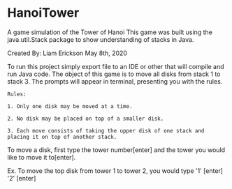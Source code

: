 # HanoiTower
A game simulation of the Tower of Hanoi
This game was built using the java.util.Stack package to show understanding of stacks in Java.

Created By: Liam Erickson May 8th, 2020

To run this project simply export file to an IDE or other that will compile and run Java code. 
The object of this game is to move all disks from stack 1 to stack 3. The prompts will appear in terminal, presenting you with the rules.

	Rules:
	
	1. Only one disk may be moved at a time.
	
	2. No disk may be placed on top of a smaller disk.
	
	3. Each move consists of taking the upper disk of one stack and placing it on top of another stack.

To move a disk, first type the tower number[enter] and the tower you would like to move it to[enter].

Ex. To move the top disk from tower 1 to tower 2, you would type '1' [enter] '2' [enter]
